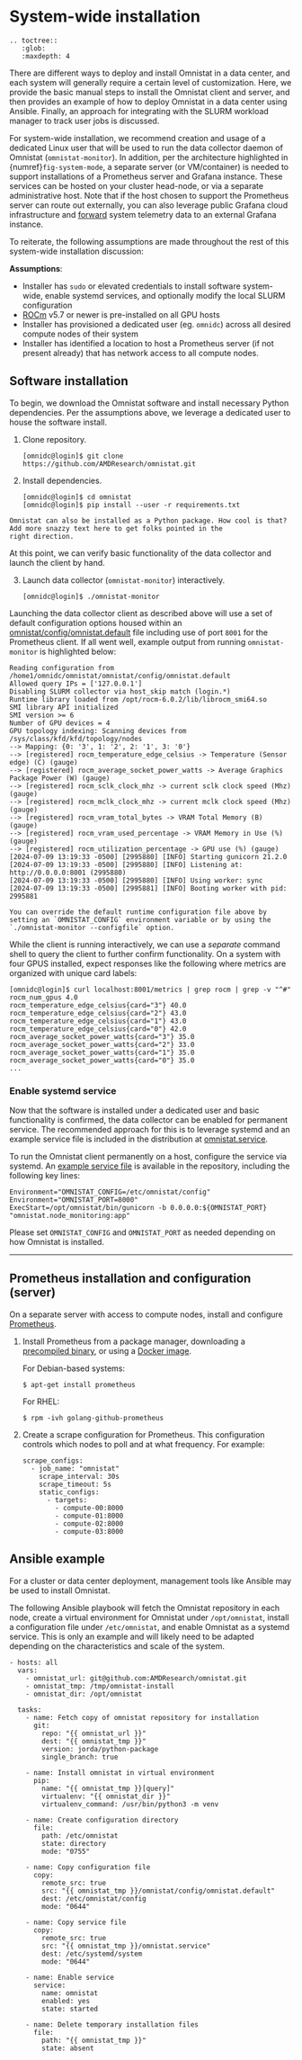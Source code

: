 # System-wide installation

```eval_rst
.. toctree::
   :glob:
   :maxdepth: 4
```

There are different ways to deploy and install Omnistat in a data center, and
each system will generally require a certain level of customization. Here, we
provide the basic manual steps to install the Omnistat client
and server, and then provides an example of how to deploy Omnistat in a data
center using Ansible. Finally, an approach for integrating with the SLURM workload manager to track user jobs is discussed.

For system-wide installation, we recommend creation and usage of a dedicated Linux user that will be used to run the data collector daemon of Omnistat (`omnistat-monitor`).  In addition, per the architecture highlighted in {numref}`fig-system-mode`, a separate server (or VM/container) is needed to support installations of a Prometheus server and Grafana instance.  These services can be hosted on your cluster head-node, or via a separate administrative host. Note that if the host chosen to support the Prometheus server can route out externally, you can also leverage public Grafana cloud infrastructure and [forward](https://grafana.com/docs/agent/latest/flow/tasks/collect-prometheus-metrics/) system telemetry data to an external Grafana instance.

To reiterate, the following assumptions are made throughout the rest of this system-wide installation discussion:

__Assumptions__:
* Installer has `sudo` or elevated credentials to install software system-wide, enable systemd services, and optionally modify the local SLURM configuration
* [ROCm](https://rocm.docs.amd.com/en/latest/) v5.7 or newer is pre-installed on all GPU hosts
* Installer has provisioned a dedicated user (eg. `omnidc`) across all desired compute nodes of their system
* Installer has identified a location to host a Prometheus server (if not present already) that has network access to all compute nodes.

## Software installation

To begin, we download the Omnistat software and install necessary Python dependencies. Per the assumptions above, we leverage a dedicated user to house the software install.

<!-- The following two subsections describe two different ways of running the
Omniwach client: executing directly from a local directory, or installing it
as a package. -->

<!-- ### Option A. Run client from local directory -->

1. Clone repository.
   ```
   [omnidc@login]$ git clone https://github.com/AMDResearch/omnistat.git
   ```

2. Install dependencies.
   ```
   [omnidc@login]$ cd omnistat
   [omnidc@login]$ pip install --user -r requirements.txt
   ```

```{note}
Omnistat can also be installed as a Python package. How cool is that? Add more snazzy text here to get folks pointed in the 
right direction.
```

At this point, we can verify basic functionality of the data collector and launch the client by hand.

3. Launch data collector (`omnistat-monitor`) interactively.
   ```
   [omnidc@login]$ ./omnistat-monitor
   ```

<!-- ### Option B. Install package

1. Clone repository.
   ```
   $ git clone https://github.com/AMDResearch/omnistat.git
   ```

2. Create a virtual environment, with Python 3.8, 3.9, or 3.10.
   ```
   $ cd omnistat
   $ python -m venv /opt/omnistat
   ```

3. Install omnistat in a virtual environment. The virtual environment can
   also be used by sourcing the `./opt/omnistat/bin/activate` file, and that
   way there is no need to keep using the complete `./venv/bin` path every
   time. This guide uses the complete path for clarity. Needs to be
   executed from the root directory of the Omnistat repository.
   ```
   $ /opt/omnistat/bin/python -m pip install .
   ```
   Alternatively, use the following line to install Omnistat with the
   optional dependencies for the `omnistat-query` tool.
   ```
   $ /opt/omnistat/bin/python -m pip install .[query]
   ```

4. Launch the client with `gunicorn`. To make sure the installed version of
   Omnistat is being used, this shouldn't be executed from the root directory
   of the project.
   ```
   $ /opt/omnistat/bin/gunicorn -b 0.0.0.0:8000 "omnistat.node_monitoring:app"
   ``` -->

<!-- ### Configure client -->

Launching the data collector client as described above will use a set of default
configuration options housed within an [omnistat/config/omnistat.default](https://github.com/AMDResearch/omnistat/blob/main/omnistat/config/omnistat.default) file including use of port `8001` for the Prometheus client. If all went well, example output from running `omnistat-monitor` is highlighted below:

```text
Reading configuration from /home1/omnidc/omnistat/omnistat/config/omnistat.default
Allowed query IPs = ['127.0.0.1']
Disabling SLURM collector via host_skip match (login.*)
Runtime library loaded from /opt/rocm-6.0.2/lib/librocm_smi64.so
SMI library API initialized
SMI version >= 6
Number of GPU devices = 4
GPU topology indexing: Scanning devices from /sys/class/kfd/kfd/topology/nodes
--> Mapping: {0: '3', 1: '2', 2: '1', 3: '0'}
--> [registered] rocm_temperature_edge_celsius -> Temperature (Sensor edge) (C) (gauge)
--> [registered] rocm_average_socket_power_watts -> Average Graphics Package Power (W) (gauge)
--> [registered] rocm_sclk_clock_mhz -> current sclk clock speed (Mhz) (gauge)
--> [registered] rocm_mclk_clock_mhz -> current mclk clock speed (Mhz) (gauge)
--> [registered] rocm_vram_total_bytes -> VRAM Total Memory (B) (gauge)
--> [registered] rocm_vram_used_percentage -> VRAM Memory in Use (%) (gauge)
--> [registered] rocm_utilization_percentage -> GPU use (%) (gauge)
[2024-07-09 13:19:33 -0500] [2995880] [INFO] Starting gunicorn 21.2.0
[2024-07-09 13:19:33 -0500] [2995880] [INFO] Listening at: http://0.0.0.0:8001 (2995880)
[2024-07-09 13:19:33 -0500] [2995880] [INFO] Using worker: sync
[2024-07-09 13:19:33 -0500] [2995881] [INFO] Booting worker with pid: 2995881
```

```{note}
You can override the default runtime configuration file above by setting an `OMNISTAT_CONFIG` environment variable or by using the `./omnistat-monitor --configfile` option.
```

While the client is running interactively, we can use a _separate_ command shell to query the client to further confirm functionality. On a system with four GPUS installed, expect responses like the following where metrics are organized with unique card labels:

```text
[omnidc@login]$ curl localhost:8001/metrics | grep rocm | grep -v "^#"
rocm_num_gpus 4.0
rocm_temperature_edge_celsius{card="3"} 40.0
rocm_temperature_edge_celsius{card="2"} 43.0
rocm_temperature_edge_celsius{card="1"} 43.0
rocm_temperature_edge_celsius{card="0"} 42.0
rocm_average_socket_power_watts{card="3"} 35.0
rocm_average_socket_power_watts{card="2"} 33.0
rocm_average_socket_power_watts{card="1"} 35.0
rocm_average_socket_power_watts{card="0"} 35.0
...
```

### Enable systemd service

Now that the software is installed under a dedicated user and basic functionality is confirmed, the data collector can be enabled for permanent service. The recommended approach for this is to leverage systemd and an example service file is included in the distribution at [omnistat.service](https://github.com/AMDResearch/omnistat/blob/main/omnistat.service).

To run the Omnistat client permanently on a host, configure the service via
systemd. An [example service
file](https://github.com/AMDResearch/omnistat/blob/main/omnistat.service) is
available in the repository, including the following key lines:
```
Environment="OMNISTAT_CONFIG=/etc/omnistat/config"
Environment="OMNISTAT_PORT=8000"
ExecStart=/opt/omnistat/bin/gunicorn -b 0.0.0.0:${OMNISTAT_PORT} "omnistat.node_monitoring:app"
```
Please set `OMNISTAT_CONFIG` and `OMNISTAT_PORT` as needed depending on how
Omnistat is installed.


---

## Prometheus installation and configuration (server)

On a separate server with access to compute nodes, install and configure
[Prometheus](https://prometheus.io/).

1. Install Prometheus from a package manager, downloading a [precompiled
   binary](https://prometheus.io/download/), or using a [Docker
   image](https://hub.docker.com/u/prom).

   For Debian-based systems:
   ```
   $ apt-get install prometheus
   ```
   For RHEL:
   ```
   $ rpm -ivh golang-github-prometheus
   ```

2. Create a scrape configuration for Prometheus. This configuration controls
   which nodes to poll and at what frequency. For example:
   ```
   scrape_configs:
     - job_name: "omnistat"
       scrape_interval: 30s
       scrape_timeout: 5s
       static_configs:
         - targets:
           - compute-00:8000
           - compute-01:8000
           - compute-02:8000
           - compute-03:8000
   ```

## Ansible example

For a cluster or data center deployment, management tools like Ansible may be
used to install Omnistat.

The following Ansible playbook will fetch the Omnistat repository in each
node, create a virtual environment for Omnistat under `/opt/omnistat`,
install a configuration file under `/etc/omnistat`, and enable Omnistat as a
systemd service. This is only an example and will likely need to be adapted
depending on the characteristics and scale of the system.

```
- hosts: all
  vars:
    - omnistat_url: git@github.com:AMDResearch/omnistat.git
    - omnistat_tmp: /tmp/omnistat-install
    - omnistat_dir: /opt/omnistat

  tasks:
    - name: Fetch copy of omnistat repository for installation
      git:
        repo: "{{ omnistat_url }}"
        dest: "{{ omnistat_tmp }}"
        version: jorda/python-package
        single_branch: true

    - name: Install omnistat in virtual environment
      pip:
        name: "{{ omnistat_tmp }}[query]"
        virtualenv: "{{ omnistat_dir }}"
        virtualenv_command: /usr/bin/python3 -m venv

    - name: Create configuration directory
      file:
        path: /etc/omnistat
        state: directory
        mode: "0755"

    - name: Copy configuration file
      copy:
        remote_src: true
        src: "{{ omnistat_tmp }}/omnistat/config/omnistat.default"
        dest: /etc/omnistat/config
        mode: "0644"

    - name: Copy service file
      copy:
        remote_src: true
        src: "{{ omnistat_tmp }}/omnistat.service"
        dest: /etc/systemd/system
        mode: "0644"

    - name: Enable service
      service:
        name: omnistat
        enabled: yes
        state: started

    - name: Delete temporary installation files
      file:
        path: "{{ omnistat_tmp }}"
        state: absent
```